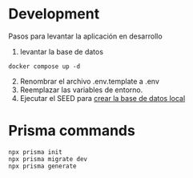 # Development
Pasos para levantar la aplicación en desarrollo

1. levantar la base de datos
```
docker compose up -d
```
2. Renombrar el archivo .env.template a .env
3. Reemplazar las variables de entorno.
4. Ejecutar el SEED para [crear la base de datos local](localhost:3000/api/seed)

# Prisma commands
```
npx prisma init
npx prisma migrate dev
npx prisma generate
```
